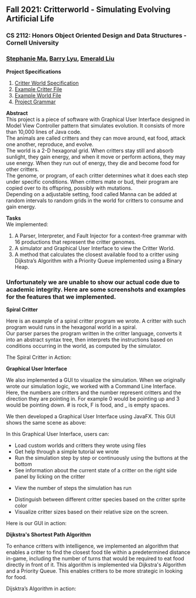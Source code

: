 ## Fall 2021: Critterworld - Simulating Evolving Artificial Life
### CS 2112: Honors Object Oriented Design and Data Structures - Cornell University 
### [Stephanie Ma](), [Barry Lyu](), [Emerald Liu](https://github.com/emerisly)


**Project Specifications**  
1. [Critter World Specification](http://www.cs.cornell.edu/courses/cs2112/2021fa/project/project.pdf?1632534588)
2. [Example Critter File](http://www.cs.cornell.edu/courses/cs2112/2021fa/project/example-critter.txt)
3. [Example World File](https://github.com/MitchellGray100/Critter-World-README/blob/main/world.txt)
4. [Project Grammar](http://www.cs.cornell.edu/courses/cs2112/2021fa/project/grammar.txt)

**Abstract**  
This project is a piece of software with Graphical User Interface designed in Model View Controller pattern that simulates evolution. It consists of more than 10,000 lines of Java code.\
The animals are called critters and they can move around, eat food, attack one another, reproduce, and evolve.\
The world is a 2-D hexagonal grid. When critters stay still and absorb sunlight, they gain energy, and when it move or perform actions, they may use energy. When they run out of energy, they die and become food for other critters.\
The genome, or program, of each critter determines what it does each step under specific conditions. When critters mate or bud, their program are copied over to its offspring, possibly with mutations.\
Depending on a adjustable setting, food called Manna can be added at random intervals to random grids in the world for critters to consume and gain energy.  

**Tasks**  
We implemented: 
1. A Parser, Interpreter, and Fault Injector for a context-free grammar with 16 productions that represent the critter genomes.
2. A simulator and Graphical User Interface to view the Critter World.
3. A method that calculates the closest available food to a critter using Dijkstra’s Algorithm with a Priority Queue implemented using a Binary Heap.


### Unfortunately we are unable to show our actual code due to academic integrity. Here are some screenshots and examples for the features that we implemented.

**Spiral Critter** 

Here is an example of a spiral critter program we wrote. A critter with such program would runs in the hexagonal world in a spiral.\
Our parser parses the program written in the critter language, converts it into an abstract syntax tree, then interprets the instructions based on conditions occurring in the world, as computed by the simulator. 

<!-- <img width="1059" alt="newSpiral" src="https://user-images.githubusercontent.com/58995473/71490416-12a92080-282b-11ea-9e7a-65bb0c230dd5.png"> -->

The Spiral Critter in Action: 

<!-- ![SpiralVideo](https://user-images.githubusercontent.com/58995473/71511468-c5f93000-2892-11ea-8c83-155208a09357.gif) -->


**Graphical User Interface**

We also implemented a GUI to visualize the simulation. When we originally wrote our simulation logic, we worked with a Command Line Interface. Here, the numbers are critters and the number represent critters and the direction they are pointing in. For example 0 would be pointing up and 3 would be pointing down. # is rock, F is food, and _ is empty spaces. 

<!-- <img width="176" alt="NewCUIImage" src="https://user-images.githubusercontent.com/58995473/71511941-6a2fa680-2894-11ea-9877-7c727b47f639.png"> -->

We then developed a Graphical User Interface using JavaFX. This GUI shows the same scene as above: 

<!-- <img width="1279" alt="GUIVersion" src="https://user-images.githubusercontent.com/58995473/71512451-82a0c080-2896-11ea-99b8-67dfd68bf14f.png"> -->


In this Graphical User Interface, users can: 
- Load custom worlds and critters they wrote using files
- Get help through a simple tutorial we wrote
- Run the simulation step by step or continuously using the buttons at the bottom
- See information about the current state of a critter on the right side panel by licking on the critter
<!-- - Track a selected critter through a highlight of the tile -->
- View the number of steps the simulation has run
<!-- \ and the number of critters that are currently alive  -->
- Distinguish between different critter species based on the critter sprite color
- Visualize critter sizes based on their relative size on the screen.

Here is our GUI in action: 

<!-- ![ActionGUI](https://user-images.githubusercontent.com/58995473/71513716-ce099d80-289b-11ea-92cd-d947f9e8077f.gif) -->



**Dijkstra's Shortest Path Algorithm**

To enhance critters with intelligence, we implemented an algorithm that enables a critter to find the closest food tile within a predetermined distance in-game, including the number of turns that would be required to eat food directly in front of it. This algorithm is implemented via Dijkstra's Algorithm and a Priority Queue. This enables critters to be more strategic in looking for food.

Dijsktra’s Algorithm in action: 

<!-- ![MazeCritterShortened](https://user-images.githubusercontent.com/58995473/71530069-4302c480-28e8-11ea-8a09-dca4618ea17c.gif) -->

